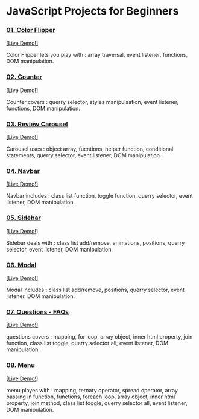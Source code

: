 # JavaScript Projects for Beginners
<h3>
<a href="01_color_flipper/index.html">01. Color Flipper </a>
</h3> <a href="https://priyanshi1282.github.io/js_projects_beginner/01_color_flipper/index.html" target="_blank">[Live Demo!]</a>
<p>
Color Flipper lets you play with : array traversal, event listener, functions, DOM manipulation.
</p>

<h3>
<a href="02_counter/index.html">02. Counter </a>
</h3> <a href="https://priyanshi1282.github.io/js_projects_beginner/02_counter/index.html" target="_blank">[Live Demo!]</a>
<p>
Counter covers : querry selector, styles manipulaation, event listener, functions, DOM manipulation.
</p>

<h3>
<a href="03_review_carousel/index.html">03. Review Carousel </a>
</h3> <a href="https://priyanshi1282.github.io/js_projects_beginner/03_review_carousel/index.html" target="_blank">[Live Demo!]</a>
<p>
Carousel uses : object array, fucntions, helper function, conditional statements, querry selector, event listener, DOM manipulation.
</p>

<h3>
<a href="04_navbar/index.html">04. Navbar </a>
</h3> <a href="https://priyanshi1282.github.io/js_projects_beginner/04_navbar/index.html" target="_blank">[Live Demo!]</a>
<p>
Navbar includes : class list function, toggle function, querry selector, event listener, DOM manipulation.
</p>

<h3>
<a href="05_sidebar/index.html">05. Sidebar </a>
</h3> <a href="https://priyanshi1282.github.io/js_projects_beginner/05_sidebar/index.html" target="_blank">[Live Demo!]</a>
<p>
Sidebar deals with : class list add/remove, animations, positions, querry selector, event listener, DOM manipulation.
</p>

<h3>
<a href="06_modal/index.html">06. Modal </a>
</h3> <a href="https://priyanshi1282.github.io/js_projects_beginner/06_modal/index.html" target="_blank">[Live Demo!]</a>
<p>
Modal includes : class list add/remove, positions, querry selector, event listener, DOM manipulation.
</p>

<h3>
<a href="07_questions/index.html">07. Questions - FAQs </a>
</h3> <a href="https://priyanshi1282.github.io/js_projects_beginner/07_questions/index.html" target="_blank">[Live Demo!]</a>
<p>
questions covers : mapping, for loop, array object, inner html property, join function, class list toggle, querry selector all, event listener, DOM manipulation.
</p>

<h3>
<a href="08_menu/index.html">08. Menu </a>
</h3> <a href="https://priyanshi1282.github.io/js_projects_beginner/08_menu/index.html" target="_blank">[Live Demo!]</a>
<p>
menu playes with : mapping, ternary operator, spread operator, array passing in function, functions, foreach loop, array object, inner html property, join method, class list toggle, querry selector all, event listener, DOM manipulation.
</p>
